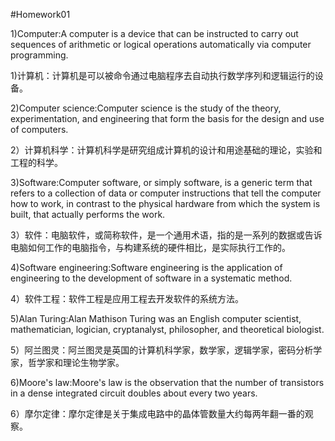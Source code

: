 #Homework01

1)Computer:A computer is a device that can be instructed to carry out sequences of arithmetic or logical operations automatically via computer programming. 

1)计算机：计算机是可以被命令通过电脑程序去自动执行数学序列和逻辑运行的设备。

2)Computer science:Computer science is the study of the theory, experimentation, and engineering that form the basis for the design and use of computers. 

2）计算机科学：计算机科学是研究组成计算机的设计和用途基础的理论，实验和工程的科学。

3)Software:Computer software, or simply software, is a generic term that refers to a collection of data or computer instructions that tell the computer how to work, in contrast to the physical hardware from which the system is built, that actually performs the work.

3）软件：电脑软件，或简称软件，是一个通用术语，指的是一系列的数据或告诉电脑如何工作的电脑指令，与构建系统的硬件相比，是实际执行工作的。

4)Software engineering:Software engineering is the application of engineering to the development of software in a systematic method.

4）软件工程：软件工程是应用工程去开发软件的系统方法。

5)Alan Turing:Alan Mathison Turing was an English computer scientist, mathematician, logician, cryptanalyst, philosopher, and theoretical biologist.

5）阿兰图灵：阿兰图灵是英国的计算机科学家，数学家，逻辑学家，密码分析学家，哲学家和理论生物学家。

6)Moore's law:Moore's law is the observation that the number of transistors in a dense integrated circuit doubles about every two years. 

6）摩尔定律：摩尔定律是关于集成电路中的晶体管数量大约每两年翻一番的观察。